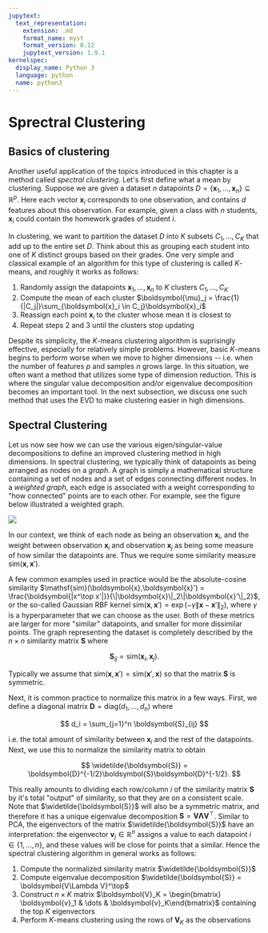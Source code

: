 ```yaml
---
jupytext:
  text_representation:
    extension: .md
    format_name: myst
    format_version: 0.12
    jupytext_version: 1.9.1
kernelspec:
  display_name: Python 3
  language: python
  name: python3
---
```



# Sprectral Clustering

## Basics of clustering

Another useful application of the topics introduced in this chapter is a method called _spectral clustering_. Let's first define what a mean by clustering. Suppose we are given a dataset $n$ datapoints $D = \{\boldsymbol{x}_1,\dots, \boldsymbol{x}_n\} \subseteq \mathbb{R}^p$. Here each vector $\boldsymbol{x}_i$ corresponds to one observation, and contains $d$ features about this observation. For example, given a class with $n$ students, $\boldsymbol{x}_i$ could contain the homework grades of student $i$.

In clustering, we want to partition the dataset $D$ into $K$ subsets $C_1,\dots, C_K$ that add up to the entire set $D$. Think about this as grouping each student into one of $K$ distinct groups based on their grades. One very simple and classical example of an algorithm for this type of clustering is called $K$-means, and roughly it works as follows:

1. Randomly assign the datapoints $\boldsymbol{x}_1,\dots, \boldsymbol{x}_n$ to $K$ clusters $C_1,\dots,C_K$
2. Compute the mean of each cluster $\boldsymbol{\mu}_j = \frac{1}{|C_j|}\sum_{\boldsymbol{x}_i \in C_j}\boldsymbol{x}_i$
3. Reassign each point $\boldsymbol{x}_i$ to the cluster whose mean it is closest to
4. Repeat steps 2 and 3 until the clusters stop updating

Despite its simplicity, the $K$-means clustering algorithm is suprisingly effective, especially for relatively simple problems. However, basic $K$-means begins to perform worse when we move to higher dimensions -- i.e. when the number of features $p$ and samples $n$ grows large. In this situation, we often want a method that utilizes some type of dimension reduction. This is where the singular value decomposition and/or eigenvalue decomposition becomes an important tool. In the next subsection, we discuss one such method that uses the EVD to make clustering easier in high dimensions.

## Spectral Clustering

Let us now see how we can use the various eigen/singular-value decompositions to define an improved clustering method in high dimensions. In spectral clustering, we typically think of datapoints as being arranged as nodes on a _graph_. A graph is simply a mathematical structure containing a set of nodes and a set of edges connecting different nodes. In a _weighted graph_, each edge is associated with a weight corresponding to "how connected" points are to each other. For example, see the figure below illustrated a weighted graph.

![](img/weighted_graph.png)

In our context, we think of each node as being an observation $\boldsymbol{x}_i$, and the weight between observation $\boldsymbol{x}_i$ and observation $\boldsymbol{x}_j$ as being some measure of how similar the datapoints are. Thus we require some similarity measure $\mathsf{sim}(\boldsymbol{x},\boldsymbol{x}').$

A few common examples used in practice would be the absolute-cosine similarity $\mathsf{sim}(\boldsymbol{x},\boldsymbol{x}') = \frac{\boldsymbol{|x^\top x'|}}{\|\boldsymbol{x}\|_2\|\boldsymbol{x}'\|_2}$, or the so-called Gaussian RBF kernel $\mathsf{sim}(\boldsymbol{x},\boldsymbol{x}') = \exp(-\gamma \|\boldsymbol{x}-\boldsymbol{x}'\|_2)$, where $\gamma$ is a hyperparameter that we can choose as the user. Both of these metrics are larger for more "similar" datapoints, and smaller for more dissimilar points. The graph representing the dataset is completely described by the $n\times n$ similarity matrix $\boldsymbol{S}$ where

$$
\boldsymbol{S}_{ij} = \mathsf{sim}(\boldsymbol{x}_i,\boldsymbol{x}_j).
$$

Typically we assume that $\mathsf{sim}(\boldsymbol{x},\boldsymbol{x}') = \mathsf{sim}(\boldsymbol{x}',\boldsymbol{x})$ so that the matrix $\boldsymbol{S}$ is symmetric.

Next, it is common practice to normalize this matrix in a few ways. First, we define a diagonal matrix $\boldsymbol{D} = \text{diag}(d_1,\dots, d_n)$ where

$$
d_i = \sum_{j=1}^n \boldsymbol{S}_{ij}
$$

i.e. the total amount of similarity between $\boldsymbol{x}_i$ and the rest of the datapoints. Next, we use this to normalize the similarity matrix to obtain

$$
\widetilde{\boldsymbol{S}} = \boldsymbol{D}^{-1/2}\boldsymbol{S}\boldsymbol{D}^{-1/2}.
$$

This really amounts to dividing each row/column $i$ of the similarity matrix $\boldsymbol{S}$ by it's total "output" of similarity, so that they are on a consistent scale. Note that $\widetilde{\boldsymbol{S}}$ will also be a symmetric matrix, and therefore it has a unique eigenvalue decomposition $\boldsymbol{\boldsymbol{S}} = \boldsymbol{V\Lambda V}^\top$. Similar to PCA, the eigenvectors of the matrix $\widetilde{\boldsymbol{S}}$ have an interpretation: the eigenvector $\boldsymbol{v}_j \in \mathbb{R}^n$ assigns a value to each datapoint $i \in \{1,\dots, n\}$, and these values will be close for points that a similar. Hence the spectral clustering algorithm in general works as follows:

1. Compute the normalized similarity matrix $\widetilde{\boldsymbol{S}}$
2. Compute eigenvalue decomposition $\widetilde{\boldsymbol{S}} = \boldsymbol{V\Lambda V}^\top$
3. Construct $n\times K$ matrix $\boldsymbol{V}_K = \begin{bmatrix} \boldsymbol{v}_1 & \dots & \boldsymbol{v}_K\end{bmatrix}$ containing the top $K$ eigenvectors
4. Perform $K$-means clustering using the rows of $\boldsymbol{V}_K$ as the observations

<!-- ## An example with image segmentation

One application of spectral clustering is to t -->
